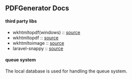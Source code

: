 ## PDFGenerator Docs

#### third party libs
- wkhtmltopdf(windows) :: [source](https://github.com/wemersonjanuario/wkhtmltopdf-windows)
- wkhtmltopdf :: [source](https://github.com/KnpLabs/snappy#wkhtmltopdf-binary-as-composer-dependencies)
- wkhtmltoimage :: [source](https://github.com/KnpLabs/snappy#wkhtmltopdf-binary-as-composer-dependencies)
- laravel-snappy :: [source](https://github.com/barryvdh/laravel-snappy)

#### queue system
The local database is used for handling the queue system. 